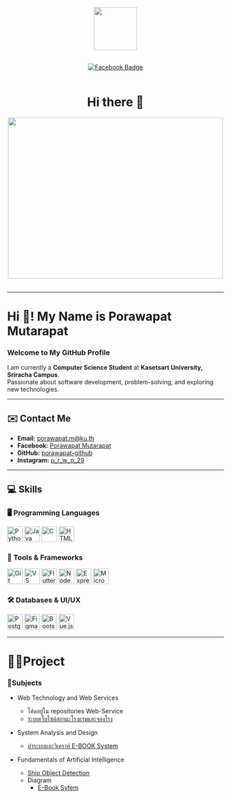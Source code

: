 
<br><div id="header" align="center">
  <img src="https://media.giphy.com/media/M9gbBd9nbDrOTu1Mqx/giphy.gif" width="100"/>
</div><br>

<div id="badges" align="center">
  <a href="https://www.facebook.com/porawapat.mutarapat">
    <img src="https://img.shields.io/badge/Facebook-%231877F2.svg?style=for-the-badge&logo=Facebook&logoColor=white" alt="Facebook Badge"/>
  </a>
</div><br>

<div align="center">
  <h1>Hi there 👋</h1>
</div>

<div align="center">
  <img src="https://media3.giphy.com/media/v1.Y2lkPTc5MGI3NjExbGgxaGs0bHNrYzZtbzJwaGh2b3M1ODlhMXl2ZGZ0OTg5aDB0Mmk3ZiZlcD12MV9pbnRlcm5hbF9naWZfYnlfaWQmY3Q9Zw/SWoSkN6DxTszqIKEqv/giphy.gif" width="500" height="375"/>
</div><br>


---



# Hi 👋! My Name is Porawapat Mutarapat  
### Welcome to My GitHub Profile  

I am currently a **Computer Science Student** at **Kasetsart University, Sriracha Campus**.  
Passionate about software development, problem-solving, and exploring new technologies.  

---

## ✉️ Contact Me  

- **Email:** [porawapat.m@ku.th](mailto:porawapat.m@ku.th)  
- **Facebook:** [Porawapat Mutarapat](https://www.facebook.com/porawapat.mutarapat)  
- **GitHub:** [porawapat-github](https://www.github.com/porawapat-github)  
- **Instagram:** [p_r_w_p_29](http://www.instagram.com/p_r_w_p_29)  

---

## 💻 Skills  

### 🖥️ Programming Languages  
<p align="left">
  <a href="https://www.python.org/" target="_blank"><img src="https://raw.githubusercontent.com/danielcranney/readme-generator/main/public/icons/skills/python-colored.svg" width="36" height="36" alt="Python" /></a>
  <a href="https://www.oracle.com/java/" target="_blank"><img src="https://raw.githubusercontent.com/danielcranney/readme-generator/main/public/icons/skills/java-colored.svg" width="36" height="36" alt="Java" /></a>
  <a href="https://docs.microsoft.com/en-us/cpp/?view=msvc-170" target="_blank"><img src="https://raw.githubusercontent.com/danielcranney/readme-generator/main/public/icons/skills/c-colored.svg" width="36" height="36" alt="C" /></a>
  <a href="https://developer.mozilla.org/en-US/docs/Glossary/HTML5" target="_blank"><img src="https://raw.githubusercontent.com/danielcranney/readme-generator/main/public/icons/skills/html5-colored.svg" width="36" height="36" alt="HTML5" /></a>
</p>

### 🔧 Tools & Frameworks  
<p align="left">
  <a href="https://git-scm.com/" target="_blank"><img src="https://raw.githubusercontent.com/danielcranney/readme-generator/main/public/icons/skills/git-colored.svg" width="36" height="36" alt="Git" /></a>
  <a href="https://code.visualstudio.com/" target="_blank"><img src="https://raw.githubusercontent.com/danielcranney/readme-generator/main/public/icons/skills/visualstudiocode.svg" width="36" height="36" alt="VS Code" /></a>
  <a href="https://flutter.dev/" target="_blank"><img src="https://raw.githubusercontent.com/danielcranney/readme-generator/main/public/icons/skills/flutter-colored.svg" width="36" height="36" alt="Flutter" /></a>
  <a href="https://nodejs.org/en/" target="_blank"><img src="https://raw.githubusercontent.com/danielcranney/readme-generator/main/public/icons/skills/nodejs-colored.svg" width="36" height="36" alt="NodeJS" /></a>
  <a href="https://expressjs.com/" target="_blank"><img src="https://raw.githubusercontent.com/danielcranney/readme-generator/main/public/icons/skills/express-colored.svg" width="36" height="36" alt="Express" /></a>
  <a href="https://www.microsoft.com/en/microsoft-365" target="_blank"><img src="https://cdn.brandfetch.io/idsWBrtc_i/theme/dark/symbol.svg?c=1dxbfHSJFAPEGdCLU4o5B" width="36" height="36" alt="Microsoft 365" /></a>
</p>

### 🛠️ Databases & UI/UX  
<p align="left">
  <a href="https://www.postgresql.org/" target="_blank"><img src="https://raw.githubusercontent.com/danielcranney/readme-generator/main/public/icons/skills/postgresql-colored.svg" width="36" height="36" alt="PostgreSQL" /></a>
  <a href="https://www.figma.com/" target="_blank"><img src="https://raw.githubusercontent.com/danielcranney/readme-generator/main/public/icons/skills/figma-colored.svg" width="36" height="36" alt="Figma" /></a>
  <a href="https://getbootstrap.com/" target="_blank"><img src="https://raw.githubusercontent.com/danielcranney/readme-generator/main/public/icons/skills/bootstrap-colored.svg" width="36" height="36" alt="Bootstrap" /></a>
  <a href="https://vuejs.org/" target="_blank"><img src="https://raw.githubusercontent.com/danielcranney/readme-generator/main/public/icons/skills/vuejs-colored.svg" width="36" height="36" alt="Vue.js" /></a>
</p>

---

# 🤼‍♂️Project
### 📖Subjects
- Web Technology and Web Services
  - โค้ดอยู่ใน repositories Web-Service 
  - [ระบบเว็บไซต์สถานะโรงแรมและจองโรง](group_work/NOVA-20GALAXY-20HOTEL.pdf)

- System Analysis and Design
  - [ทำระบบและวิเคราห์ E-BOOK System](group_work/System-Analysis.pdf)

- Fundamentals of Artificial Intelligence
  - [Ship Object Detection](Ship.pdf)
  - Diagram
    - [E-Book Sytem](https://app.diagrams.net/#G16PMTtykk9-gkR5ZHgBDst-vpgVY-uSKl#%7B%22pageId%22%3A%22JPmPAqn0E3lG4BfRR4UJ%22%7D)










